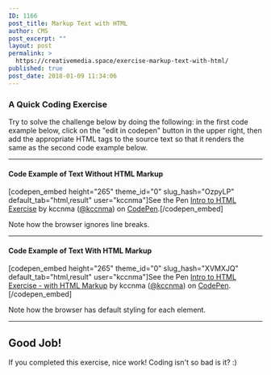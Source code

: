 ```yaml
---
ID: 1166
post_title: Markup Text with HTML
author: CMS
post_excerpt: ""
layout: post
permalink: >
  https://creativemedia.space/exercise-markup-text-with-html/
published: true
post_date: 2018-01-09 11:34:06
---
```

<!-- wp:heading {"level":3} -->
<h3>A Quick Coding Exercise</h3>
<!-- /wp:heading -->

<!-- wp:paragraph -->
<p>Try to solve the challenge below by doing the following: in the first code example below, click on the "edit in codepen" button in the upper right, then add the appropriate HTML tags to the source text so that it renders the same as the second code example below.</p>
<!-- /wp:paragraph -->

<!-- wp:separator -->
<hr class="wp-block-separator"/>
<!-- /wp:separator -->

<!-- wp:heading {"level":4} -->
<h4>Code Example of Text Without HTML Markup</h4>
<!-- /wp:heading -->

<!-- wp:shortcode -->
[codepen_embed height="265" theme_id="0" slug_hash="OzpyLP" default_tab="html,result" user="kccnma"]See the Pen <a href="https://codepen.io/kccnma/pen/OzpyLP/">Intro to HTML Exercise</a> by kccnma (<a href="https://codepen.io/kccnma">@kccnma</a>) on <a href="https://codepen.io">CodePen</a>.[/codepen_embed]
<!-- /wp:shortcode -->

<!-- wp:paragraph -->
<p>Note how the browser ignores line breaks.</p>
<!-- /wp:paragraph -->

<!-- wp:separator -->
<hr class="wp-block-separator"/>
<!-- /wp:separator -->

<!-- wp:heading {"level":4} -->
<h4>Code Example of Text With HTML Markup</h4>
<!-- /wp:heading -->

<!-- wp:shortcode -->
[codepen_embed height="265" theme_id="0" slug_hash="XVMXJQ" default_tab="html,result" user="kccnma"]See the Pen <a href="https://codepen.io/kccnma/pen/XVMXJQ/">Intro to HTML Exercise - with HTML Markup</a> by kccnma (<a href="https://codepen.io/kccnma">@kccnma</a>) on <a href="https://codepen.io">CodePen</a>.[/codepen_embed]
<!-- /wp:shortcode -->

<!-- wp:paragraph -->
<p>Note how the browser has default styling for each element.</p>
<!-- /wp:paragraph -->

<!-- wp:separator -->
<hr class="wp-block-separator"/>
<!-- /wp:separator -->

<!-- wp:heading -->
<h2>Good Job!</h2>
<!-- /wp:heading -->

<!-- wp:paragraph -->
<p>If you completed this exercise, nice work! Coding isn't so bad is it? :)</p>
<!-- /wp:paragraph -->